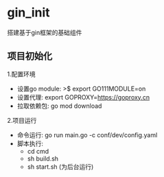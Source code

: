 # gin_init
搭建基于gin框架的基础组件

## 项目初始化
1.配置环境
  * 设置go module: >$ export GO111MODULE=on
  * 设置代理: export GOPROXY=https://goproxy.cn
  * 拉取依赖包: go mod download

2.项目运行
  * 命令运行: go run main.go -c conf/dev/config.yaml
  * 脚本执行: 
       - cd cmd
       - sh build.sh
       - sh start.sh (为后台运行)
